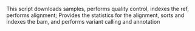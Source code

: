 
This script downloads samples, performs quality control, indexes the ref, performs alignment; Provides the statistics for the alignment, sorts and indexes the bam, and performs variant calling and annotation
